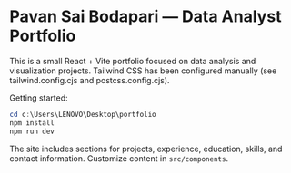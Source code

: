 # Pavan Sai Bodapari — Data Analyst Portfolio

This is a small React + Vite portfolio focused on data analysis and visualization projects. Tailwind CSS has been configured manually (see tailwind.config.cjs and postcss.config.cjs).

Getting started:

```powershell
cd c:\Users\LENOVO\Desktop\portfolio
npm install
npm run dev
```

The site includes sections for projects, experience, education, skills, and contact information. Customize content in `src/components`.
